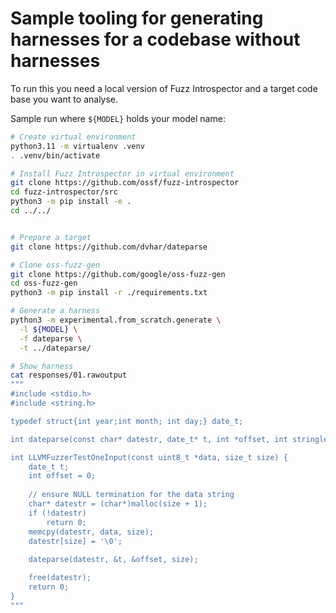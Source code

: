 # Sample tooling for generating harnesses for a codebase without harnesses


To run this you need a local version of Fuzz Introspector and a target code
base you want to analyse.

Sample run where `${MODEL}` holds your model name:

```sh
# Create virtual environment
python3.11 -m virtualenv .venv
. .venv/bin/activate

# Install Fuzz Introspector in virtual environment
git clone https://github.com/ossf/fuzz-introspector
cd fuzz-introspector/src
python3 -m pip install -e .
cd ../../


# Prepare a target
git clone https://github.com/dvhar/dateparse

# Clone oss-fuzz-gen
git clone https://github.com/google/oss-fuzz-gen
cd oss-fuzz-gen
python3 -m pip install -r ./requirements.txt

# Generate a harness
python3 -m experimental.from_scratch.generate \
  -l ${MODEL} \
  -f dateparse \
  -t ../dateparse/

# Show harness
cat responses/01.rawoutput
"""
#include <stdio.h>
#include <string.h>

typedef struct{int year;int month; int day;} date_t;

int dateparse(const char* datestr, date_t* t, int *offset, int stringlen); // prototype

int LLVMFuzzerTestOneInput(const uint8_t *data, size_t size) {
    date_t t;
    int offset = 0;
    
    // ensure NULL termination for the data string
    char* datestr = (char*)malloc(size + 1);
    if (!datestr)
        return 0;
    memcpy(datestr, data, size);
    datestr[size] = '\0';
    
    dateparse(datestr, &t, &offset, size);

    free(datestr);
    return 0;
}
"""
```
